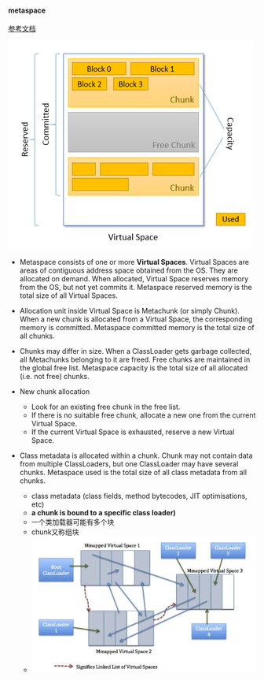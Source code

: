 #### metaspace

[参考文档](https://stackoverflow.com/questions/40891433/understanding-metaspace-line-in-jvm-heap-printout)

![compose](metaspace.png)

* Metaspace consists of one or more **Virtual Spaces**. Virtual Spaces are areas of contiguous address space obtained from the OS. They are allocated on demand. When allocated, Virtual Space reserves memory from the OS, but not yet commits it. Metaspace reserved memory is the total size of all Virtual Spaces.

* Allocation unit inside Virtual Space is Metachunk (or simply Chunk). When a new chunk is allocated from a Virtual Space, the corresponding memory is committed. Metaspace committed memory is the total size of all chunks.

* Chunks may differ in size. When a ClassLoader gets garbage collected, all Metachunks belonging to it are freed. Free chunks are maintained in the global free list. Metaspace capacity is the total size of all allocated (i.e. not free) chunks.

* New chunk allocation

  - Look for an existing free chunk in the free list.
  - If there is no suitable free chunk, allocate a new one from the current Virtual Space.
  - If the current Virtual Space is exhausted, reserve a new Virtual Space.

* Class metadata is allocated within a chunk. Chunk may not contain data from multiple ClassLoaders, but one ClassLoader may have several chunks. Metaspace used is the total size of all class metadata from all chunks.
  - class metadata (class fields, method bytecodes, JIT optimisations, etc)
  - **a chunk is bound to a specific class loader)**  
  - 一个类加载器可能有多个块
  - chunk又称组块
  - ![metachunks](metachunks.jpg)